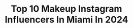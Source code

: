 ---
title: Top 10 Makeup Instagram Influencers In Miami In 2024
description: >-
  Find top makeup Instagram influencers in Miami in 2024. Most popular hashtags: #makeup #miami #photoshoot #miamimodel.
platform: Instagram
hits: 535
text_top: Identify the top-rated Instagram influencers on inBeat.
text_bottom: inBeat aggregates 535 Instagram influencers like this in Miami, United States for you to connect with.
profiles:
  - username: "makeupnad"
    fullname: >-
      Nad 🇱🇧
    bio: >-
      | celebrity bridal Pro-travel makeup artist | @makeupnad_
    location: "United States"
    followers: 235835
    engagement: 218
    commentsToLikes: 0.031131
    id: ck8sx8l6zginm0j78ku4ifhou
    verified: false
    hashtags: "#hudabeauty, #makeup, #miami, #taurus"
  - username: "allisonkayeglam"
    fullname: >-
      Allison Kaye
    bio: >-
      Beauty Influencer & Celebrity Makeup Artist 📍Miami • Ft Lauderdale
    location: "United States"
    followers: 76095
    engagement: 91
    commentsToLikes: 0.163225
    id: clq5pg87r09ri0k08fmt3kev8
    verified: false
    hashtags: "#miamimakeup, #makeup, #miamiinfluencer, #floridamakeup"
  - username: "barbaraturbay"
    fullname: >-
      Barbara Turbay ૐ
    bio: >-
      ✨Actress ☆ TV Host! ✨Be THANKFUL for what you have! ✨Changing lives as we grow together! ✨Miami | Mexico City
    location: "United States"
    followers: 226051
    engagement: 155
    commentsToLikes: 0.070925
    id: ckf5uosujlpk00j23xfl0vcdg
    verified: true
    hashtags: "#hairgoals, #barbaraturbay, #misscolombia, #monathair"
  - username: "jennieftb_"
    fullname: >-
      Jennie Garcia
    bio: >-
      MIA🌺🇨🇺 • 🧿 • ♋️ Model | Influencer @bookedbycurly Manager: @bookedbykelvin Agent: @seventalent #seventalent ♡𝒄𝒍𝒊𝒄𝒌 𝒍𝒊𝒏𝒌 𝒃𝒆𝒍𝒐𝒘 𝒇𝒐𝒓 𝒎𝒐𝒓𝒆♡
    location: "United States"
    followers: 17114
    engagement: 880
    commentsToLikes: 0.036805
    id: ckf5p9kfe5dy50j23is4p8js1
    verified: false
    hashtags: "#mua, #makeuplooks, #bikinimodel, #beauty"
  - username: "fallonstudios"
    fullname: >-
      Ryan Fallon
    bio: >-
      Published photographer in Fort Lauderdale, Florida. Contact : DM for rates. Uncensored pics and videos on www.fallonstudios.com
    location: "United States"
    followers: 67586
    engagement: 88
    commentsToLikes: 0.022472
    id: ck1390gorix630i19y28n0597
    verified: false
    hashtags: "#bts, #friskyfriday, #southfloridaphotographer, #tgif"
  - username: "yxniraaa"
    fullname: >-
      👁yani👁
    bio: >-
      📷 Content Creator + Model + Photographer 📍Miami, FL Photography page ➪ @yanislenz
    location: "United States"
    followers: 2329
    engagement: 507
    commentsToLikes: 0.073330
    id: ck6ts1ksq29z50j71wbegy03m
    verified: false
    hashtags: "#confidence, #bodypositivity, #nikeshoes, #athomephotoshoot"
  - username: "_kri_zia_"
    fullname: >-
      Krizia
    bio: >-
      CEO @thekreativedepartment 💃🏻 Dancer / Choreographer 🌟 Creds: Wisin y Yandel, Marc Anthony, Nicki Minaj, BeckyG, Daddy Yankee 🇵🇷 Puerto Rican 🤱🏻 Mom
    location: "United States"
    followers: 24146
    engagement: 107
    commentsToLikes: 0.073063
    id: ckf5smauaftq70j23l5dq6qiv
    verified: false
    hashtags: "#orlandochoreographer, #choreographer, #sparkles, #latina"
  - username: "nataliiamakeupartist"
    fullname: >-
      Nataliia Nosokas
    bio: >-
      Top Voted Miami Makeup Artist💄Celebrity & Editorial Makeup & Exclusive Hairstyling & 12 years experience 🌟 Ссылка на курс 👇
    location: "United States"
    followers: 23354
    engagement: 144
    commentsToLikes: 0.135412
    id: ck14kyxbps0yi0i19qxl5xwsi
    verified: false
    hashtags: "#miamiphotographer, #miamihair, #modelmiami, #makeupartistnyc"
  - username: "city.alien"
    fullname: >-
      Aurora Kelly Cosplay ♥
    bio: >-
      I invoke feelings proceed with caution ✨ 📍ATL ✨D🏳️‍🌈 𝘐𝘯𝘲𝘶𝘪𝘳𝘪𝘦𝘴 💌 𝘤𝘪𝘵𝘺𝘢𝘭𝘪𝘦𝘯17@𝘨𝘮𝘢𝘪𝘭.𝘤𝘰𝘮
    location: "United States"
    followers: 26403
    engagement: 131
    commentsToLikes: 0.016627
    id: ck138ocl9h7q80i19grpsv0me
    verified: false
    hashtags: "#virtualstylist, #hairstylistmiami, #miamiinfluencer, #miamilife"
  - username: "michelleciotti"
    fullname: >-
      MICHELLE CIOTTI
    bio: >-
      🇻🇪🇮🇹🇩🇪🇺🇸 Miami. Lifestyle ✨🌸 🏆 Social Media Marketing / PR: pr@michelleciotti.com 🥇 Real Estate Miami: info@michelleciotti.com
    location: "United States"
    followers: 282238
    engagement: 101
    commentsToLikes: 0.021187
    id: ck137dcgyazag0i19j97u7p6t
    verified: false
    hashtags: "#follow, #love, #photography, #photooftheday"
---